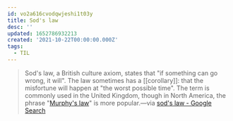 ```yaml
---
id: vo2a616cvodqwjeshi1t03y
title: Sod's law
desc: ''
updated: 1652786932213
created: '2021-10-22T00:00:00.000Z'
tags:
  - TIL
---
```


> Sod's law, a British culture axiom, states that "if something can go wrong, it will". The law sometimes has a [[corollary]]: that the misfortune will happen at "the worst possible time". The term is commonly used in the United Kingdom, though in North America, the phrase "[Murphy's law](#Murphy's%20law)" is more popular.—via [sod's law - Google Search](https://www.google.com/search?q=sod%27s+law&oq=sod%27s+&aqs=chrome.0.0i512j69i57j0i10j0i10i433l4j46i10i433j0i10i433j46i10.2035j0j1&sourceid=chrome&ie=UTF-8)
